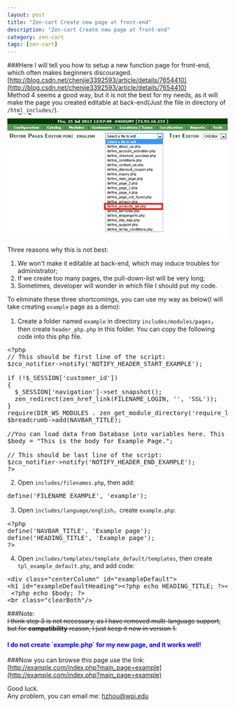 ```yaml
---
layout: post
title: "Zen-cart Create new page at front-end"
description: "Zen-cart Create new page at front-end"
category: zen-cart
tags: [zen-cart]
---
```


###Here I will tell you how to setup a new function page for front-end, which often makes beginners discouraged.    
[http://blog.csdn.net/chenjie3392593/article/details/7654410](http://blog.csdn.net/chenjie3392593/article/details/7654410)      
Method 4 seems a good way, but it is not the best for my needs, as it will make the page you created editable at back-end(Just the file in directory of `/html_includes/`).   
![define_pages_editor.php](/pics/20130725130131.png)    

Three reasons why this is not best:   
1. We won't make it editable at back-end, which may induce troubles for administrator;    
2. If we create too many pages, the pull-down-list will be very long;   
3. Sometimes, developer will wonder in which file I should put my code.  

To eliminate these three shortcomings, you can use my way as below(I will take creating `example` page as a demo):   
  
1. Create a folder named `example` in directory `includes/modules/pages`，then create `header_php.php` in this folder. You can copy the following code into this php file.    

<pre class="brush: php">
&lt;?php
// This should be first line of the script:
$zco_notifier->notify('NOTIFY_HEADER_START_EXAMPLE');

if (!$_SESSION['customer_id']) 
{
  $_SESSION['navigation']->set_snapshot();
  zen_redirect(zen_href_link(FILENAME_LOGIN, '', 'SSL'));
}
require(DIR_WS_MODULES . zen_get_module_directory('require_languages.php'));
$breadcrumb->add(NAVBAR_TITLE);

//You can load data from Database into variables here. This is M of MVC
$body = "This is the body for Example Page.";

// This should be last line of the script:
$zco_notifier->notify('NOTIFY_HEADER_END_EXAMPLE');
?>
</pre>

2. Open `includes/filenames.php`, then add:    
<pre class="brush: php">define('FILENAME_EXAMPLE', 'example');</pre>

3. Open `includes/language/english`，create `example.php`:

<pre class="brush: php">
&lt;?php
define('NAVBAR_TITLE', 'Example page');
define('HEADING_TITLE', 'Example page');
?>
</pre>

4. Open `includes/templates/template_default/templates`, then create `tpl_example_default.php`, and add code: 

<pre class="brush: php">
&lt;div class="centerColumn" id="exampleDefault"&gt;
&lt;h1 id="exampleDefaultHeading"&gt;&lt;?php echo HEADING_TITLE; ?&gt;&lt;/h1&gt;
 &lt;?php echo $body; ?&gt;
&lt;br class="clearBoth"/&gt;
</pre>

###Note:  
<del>I think step 3 is not necessary, as I have removed multi-language support, but for **compatibility** reason, I just keep it now in version 1.</del>    
<h4 style="color:blue">I do not create `example.php` for my new page, and it works well!</h4>   

###Now you can browse this page use the link: 
[http://example.com/index.php?main_page=example](http://example.com/index.php?main_page=example)

Good luck.    
Any problem, you can email me: [hzhou@wpi.edu](mailto:hzhou@wpi.edu)
